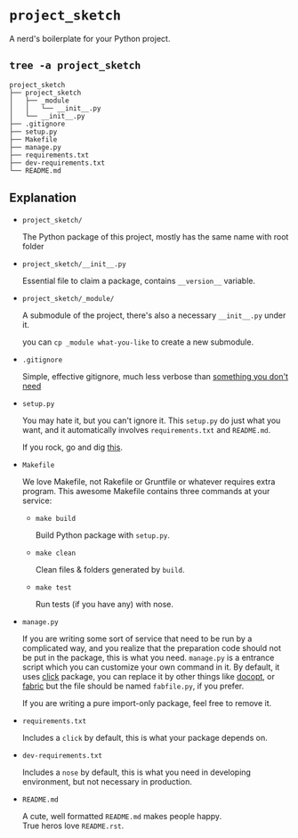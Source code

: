 # `project_sketch`

A nerd's boilerplate for your Python project.

## `tree -a project_sketch`

```
project_sketch
├── project_sketch
│   ├── _module
│   │   └── __init__.py
│   └── __init__.py
├── .gitignore
├── setup.py
├── Makefile
├── manage.py
├── requirements.txt
├── dev-requirements.txt
└── README.md
```

## Explanation

- `project_sketch/`

  The Python package of this project, mostly has the same name with root folder

- `project_sketch/__init__.py`

  Essential file to claim a package, contains `__version__` variable.

- `project_sketch/_module/`

  A submodule of the project, there's also a necessary `__init__.py` under it.

  you can `cp _module what-you-like` to create a new submodule.

- `.gitignore`

  Simple, effective gitignore, much less verbose than
  [something you don't need](https://github.com/github/gitignore/blob/master/Python.gitignore)

- `setup.py`

  You may hate it, but you can't ignore it. This `setup.py` do just what you want,
  and it automatically involves `requirements.txt` and `README.md`.

  If you rock, go and dig [this](https://pinboard.in/u:reorx/t:python/t:packaging).

- `Makefile`

  We love Makefile, not Rakefile or Gruntfile or whatever requires extra program.
  This awesome Makefile contains three commands at your service:

  * `make build`

    Build Python package with `setup.py`.

  * `make clean`

    Clean files & folders generated by `build`.

  * `make test`

    Run tests (if you have any) with nose.

- `manage.py`

  If you are writing some sort of service that need to be run by a complicated way,
  and you realize that the preparation code should not be put in the package,
  this is what you need. `manage.py` is a entrance script which you can customize
  your own command in it. By default, it uses [click](http://click.pocoo.org/3/)
  package, you can replace it by other things like
  [docopt](http://docopt.org/), or [fabric](http://www.fabfile.org/)
  but the file should be named `fabfile.py`, if you prefer.

  If you are writing a pure import-only package, feel free to remove it.

- `requirements.txt`

  Includes a `click` by default, this is what your package depends on.

- `dev-requirements.txt`

  Includes a `nose` by default, this is what you need in developing environment,
  but not necessary in production.

- `README.md`

  A cute, well formatted `README.md` makes people happy.  
  True heros love `README.rst`.
